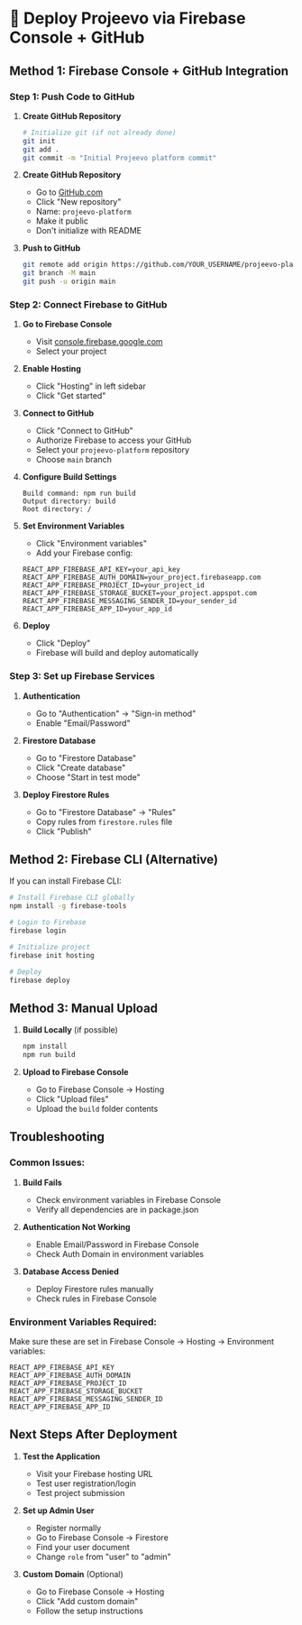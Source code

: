 # 🚀 Deploy Projeevo via Firebase Console + GitHub

## Method 1: Firebase Console + GitHub Integration

### Step 1: Push Code to GitHub

1. **Create GitHub Repository**
   ```bash
   # Initialize git (if not already done)
   git init
   git add .
   git commit -m "Initial Projeevo platform commit"
   ```

2. **Create GitHub Repository**
   - Go to [GitHub.com](https://github.com)
   - Click "New repository"
   - Name: `projeevo-platform`
   - Make it public
   - Don't initialize with README

3. **Push to GitHub**
   ```bash
   git remote add origin https://github.com/YOUR_USERNAME/projeevo-platform.git
   git branch -M main
   git push -u origin main
   ```

### Step 2: Connect Firebase to GitHub

1. **Go to Firebase Console**
   - Visit [console.firebase.google.com](https://console.firebase.google.com)
   - Select your project

2. **Enable Hosting**
   - Click "Hosting" in left sidebar
   - Click "Get started"

3. **Connect to GitHub**
   - Click "Connect to GitHub"
   - Authorize Firebase to access your GitHub
   - Select your `projeevo-platform` repository
   - Choose `main` branch

4. **Configure Build Settings**
   ```
   Build command: npm run build
   Output directory: build
   Root directory: /
   ```

5. **Set Environment Variables**
   - Click "Environment variables"
   - Add your Firebase config:
   ```
   REACT_APP_FIREBASE_API_KEY=your_api_key
   REACT_APP_FIREBASE_AUTH_DOMAIN=your_project.firebaseapp.com
   REACT_APP_FIREBASE_PROJECT_ID=your_project_id
   REACT_APP_FIREBASE_STORAGE_BUCKET=your_project.appspot.com
   REACT_APP_FIREBASE_MESSAGING_SENDER_ID=your_sender_id
   REACT_APP_FIREBASE_APP_ID=your_app_id
   ```

6. **Deploy**
   - Click "Deploy"
   - Firebase will build and deploy automatically

### Step 3: Set up Firebase Services

1. **Authentication**
   - Go to "Authentication" → "Sign-in method"
   - Enable "Email/Password"

2. **Firestore Database**
   - Go to "Firestore Database"
   - Click "Create database"
   - Choose "Start in test mode"

3. **Deploy Firestore Rules**
   - Go to "Firestore Database" → "Rules"
   - Copy rules from `firestore.rules` file
   - Click "Publish"

## Method 2: Firebase CLI (Alternative)

If you can install Firebase CLI:

```bash
# Install Firebase CLI globally
npm install -g firebase-tools

# Login to Firebase
firebase login

# Initialize project
firebase init hosting

# Deploy
firebase deploy
```

## Method 3: Manual Upload

1. **Build Locally** (if possible)
   ```bash
   npm install
   npm run build
   ```

2. **Upload to Firebase Console**
   - Go to Firebase Console → Hosting
   - Click "Upload files"
   - Upload the `build` folder contents

## Troubleshooting

### Common Issues:

1. **Build Fails**
   - Check environment variables in Firebase Console
   - Verify all dependencies are in package.json

2. **Authentication Not Working**
   - Enable Email/Password in Firebase Console
   - Check Auth Domain in environment variables

3. **Database Access Denied**
   - Deploy Firestore rules manually
   - Check rules in Firebase Console

### Environment Variables Required:

Make sure these are set in Firebase Console → Hosting → Environment variables:

```
REACT_APP_FIREBASE_API_KEY
REACT_APP_FIREBASE_AUTH_DOMAIN
REACT_APP_FIREBASE_PROJECT_ID
REACT_APP_FIREBASE_STORAGE_BUCKET
REACT_APP_FIREBASE_MESSAGING_SENDER_ID
REACT_APP_FIREBASE_APP_ID
```

## Next Steps After Deployment

1. **Test the Application**
   - Visit your Firebase hosting URL
   - Test user registration/login
   - Test project submission

2. **Set up Admin User**
   - Register normally
   - Go to Firebase Console → Firestore
   - Find your user document
   - Change `role` from "user" to "admin"

3. **Custom Domain** (Optional)
   - Go to Firebase Console → Hosting
   - Click "Add custom domain"
   - Follow the setup instructions 